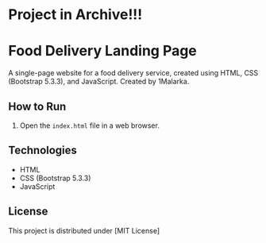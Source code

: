 # Project in Archive!!!

# Food Delivery Landing Page

A single-page website for a food delivery service, created using HTML, CSS (Bootstrap 5.3.3), and JavaScript. Created by 1Malarka.

## How to Run
1. Open the `index.html` file in a web browser.

## Technologies
- HTML
- CSS (Bootstrap 5.3.3)
- JavaScript

## License
This project is distributed under [MIT License]
